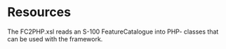 # Resources

The FC2PHP.xsl reads an S-100 FeatureCatalogue into PHP- classes that can be used with the framework.
